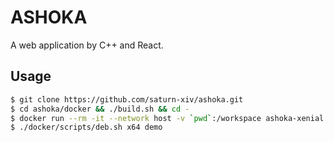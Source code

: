 # ASHOKA

A web application by C++ and React.

## Usage

```bash
$ git clone https://github.com/saturn-xiv/ashoka.git
$ cd ashoka/docker && ./build.sh && cd -
$ docker run --rm -it --network host -v `pwd`:/workspace ashoka-xenial # bionic, focal
$ ./docker/scripts/deb.sh x64 demo

```
